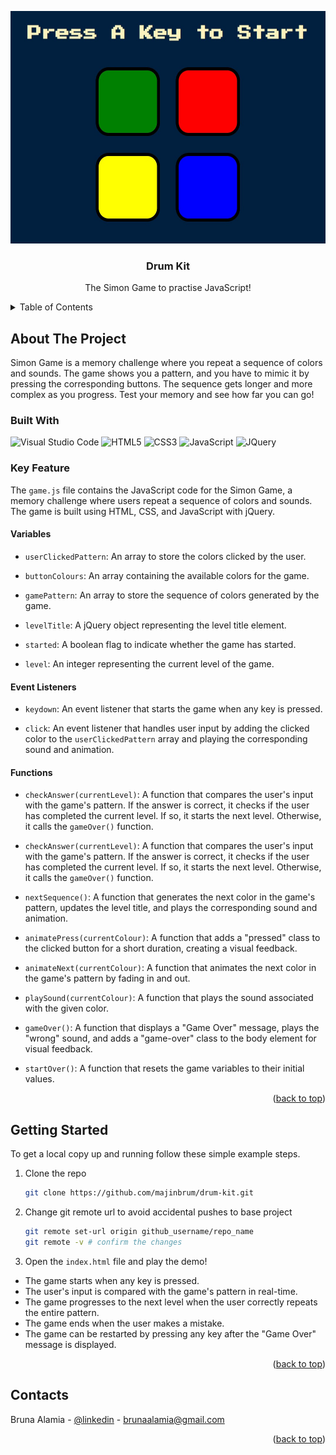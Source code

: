 <!-- PROJECT -->

<a id="readme-top"></a>

<div align="center">
  <img src="./preview.jpg" alt="Preview" width="539,5" height="372">

  <h3 align="center">Drum Kit</h3>

  <p align="center">
    The Simon Game to practise JavaScript!
  </p>
</div>

<!-- TABLE OF CONTENTS -->
<details>
  <summary>Table of Contents</summary>
  <ol>
    <li>
      <a href="#about-the-project">About The Project</a>
      <ul>
        <li><a href="#built-with">Built With</a></li>
        <li><a href="#key-feature">Key Feature</a></li>
      </ul>
    </li>
    <li>
      <a href="#getting-started">Getting Started</a>
    </li>
    <li><a href="#contact">Contacts</a></li>
  </ol>
</details>

<!-- ABOUT THE PROJECT -->

## About The Project

Simon Game is a memory challenge where you repeat a sequence of colors and sounds. The game shows you a pattern, and you have to mimic it by pressing the corresponding buttons. The sequence gets longer and more complex as you progress. Test your memory and see how far you can go!

### Built With

<div display="flex">
  <img src="https://img.shields.io/badge/Visual%20Studio%20Code-0078d7.svg?style=flat&logo=visual-studio-code&logoColor=white" alt="Visual Studio Code" />
	<img src="https://img.shields.io/badge/html5-%23E34F26.svg?style=flat&logo=html5&logoColor=white" alt="HTML5" />
	<img src="https://img.shields.io/badge/css3-%231572B6.svg?style=flat&logo=css3&logoColor=white" alt="CSS3" />
 	<img src="https://img.shields.io/badge/javascript-%23323330.svg?style=flat&logo=javascript&logoColor=%23F7DF1E" alt="JavaScript" />
     	<img src="https://img.shields.io/badge/jQuery-0769AD?style=flat&logo=jquery&logoColor=white" alt="JQuery" />
</div>

### Key Feature

The `game.js` file contains the JavaScript code for the Simon Game, a memory challenge where users repeat a sequence of colors and sounds. The game is built using HTML, CSS, and JavaScript with jQuery.

#### Variables

- `userClickedPattern`: An array to store the colors clicked by the user.

- `buttonColours`: An array containing the available colors for the game.

- `gamePattern`: An array to store the sequence of colors generated by the game.
- `levelTitle`: A jQuery object representing the level title element.
- `started`: A boolean flag to indicate whether the game has started.

- `level`: An integer representing the current level of the game.

#### Event Listeners

- `keydown`: An event listener that starts the game when any key is pressed.

- `click`: An event listener that handles user input by adding the clicked color to the `userClickedPattern` array and playing the corresponding sound and animation.

#### Functions

- `checkAnswer(currentLevel)`: A function that compares the user's input with the game's pattern. If the answer is correct, it checks if the user has completed the current level. If so, it starts the next level. Otherwise, it calls the `gameOver()` function.

- `checkAnswer(currentLevel)`: A function that compares the user's input with the game's pattern. If the answer is correct, it checks if the user has completed the current level. If so, it starts the next level. Otherwise, it calls the `gameOver()` function.
- `nextSequence()`: A function that generates the next color in the game's pattern, updates the level title, and plays the corresponding sound and animation.
- `animatePress(currentColour)`: A function that adds a "pressed" class to the clicked button for a short duration, creating a visual feedback.
- `animateNext(currentColour)`: A function that animates the next color in the game's pattern by fading in and out.
- `playSound(currentColour)`: A function that plays the sound associated with the given color.
- `gameOver()`: A function that displays a "Game Over" message, plays the "wrong" sound, and adds a "game-over" class to the body element for visual feedback.
- `startOver()`: A function that resets the game variables to their initial values.

<p align="right">(<a href="#readme-top">back to top</a>)</p>

<!-- GETTING STARTED -->

## Getting Started

To get a local copy up and running follow these simple example steps.

1. Clone the repo
   ```sh
   git clone https://github.com/majinbrum/drum-kit.git
   ```
2. Change git remote url to avoid accidental pushes to base project
   ```sh
   git remote set-url origin github_username/repo_name
   git remote -v # confirm the changes
   ```
3. Open the `index.html` file and play the demo!

- The game starts when any key is pressed.
- The user's input is compared with the game's pattern in real-time.
- The game progresses to the next level when the user correctly repeats the entire pattern.
- The game ends when the user makes a mistake.
- The game can be restarted by pressing any key after the "Game Over" message is displayed.

<p align="right">(<a href="#readme-top">back to top</a>)</p>

<!-- CONTACTS -->

## Contacts

Bruna Alamia - [@linkedin](https://linkedin.com/in/brunaalamia) - brunaalamia@gmail.com

<p align="right">(<a href="#readme-top">back to top</a>)</p>
